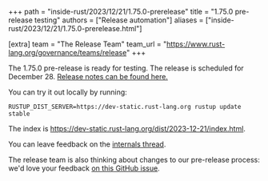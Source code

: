 +++
path = "inside-rust/2023/12/21/1.75.0-prerelease"
title = "1.75.0 pre-release testing"
authors = ["Release automation"]
aliases = ["inside-rust/2023/12/21/1.75.0-prerelease.html"]

[extra]
team = "The Release Team"
team_url = "https://www.rust-lang.org/governance/teams/release"
+++

The 1.75.0 pre-release is ready for testing. The release is scheduled for
December 28. [Release notes can be found here.][relnotes]

You can try it out locally by running:

```plain
RUSTUP_DIST_SERVER=https://dev-static.rust-lang.org rustup update stable
```

The index is <https://dev-static.rust-lang.org/dist/2023-12-21/index.html>.

You can leave feedback on the [internals thread](https://internals.rust-lang.org/t/rust-1-75-0-pre-release-testing/20068).

The release team is also thinking about changes to our pre-release process:
we'd love your feedback [on this GitHub issue][feedback].

[relnotes]: https://github.com/rust-lang/rust/blob/stable/RELEASES.md#version-1750-2023-12-28
[feedback]: https://github.com/rust-lang/release-team/issues/16
    
